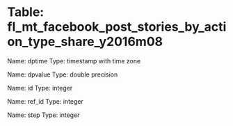 Table: fl_mt_facebook_post_stories_by_action_type_share_y2016m08
================================================================

Name: dptime
Type: timestamp with time zone

Name: dpvalue
Type: double precision

Name: id
Type: integer

Name: ref_id
Type: integer

Name: step
Type: integer

